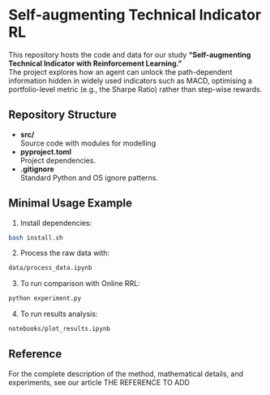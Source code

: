 # Self-augmenting Technical Indicator RL

This repository hosts the code and data for our study **“Self-augmenting Technical Indicator with Reinforcement Learning.”**  
The project explores how an agent can unlock the path-dependent information hidden in widely used indicators such as MACD, optimising a portfolio-level metric (e.g., the Sharpe Ratio) rather than step-wise rewards.

## Repository Structure

- **src/**  
  Source code with modules for modelling
- **pyproject.toml**  
  Project dependencies.
- **.gitignore**  
  Standard Python and OS ignore patterns.

## Minimal Usage Example

1. Install dependencies:
  ```bash
  bash install.sh
  ```
2. Process the raw data with:
  ```bash
  data/process_data.ipynb
  ```
3. To run comparison with Online RRL:
  ```bash
  python experiment.py
  ```
4. To run results analysis:
  ```bash
  notebooks/plot_results.ipynb
  ```

## Reference

For the complete description of the method, mathematical details, and experiments, see our article THE REFERENCE TO ADD